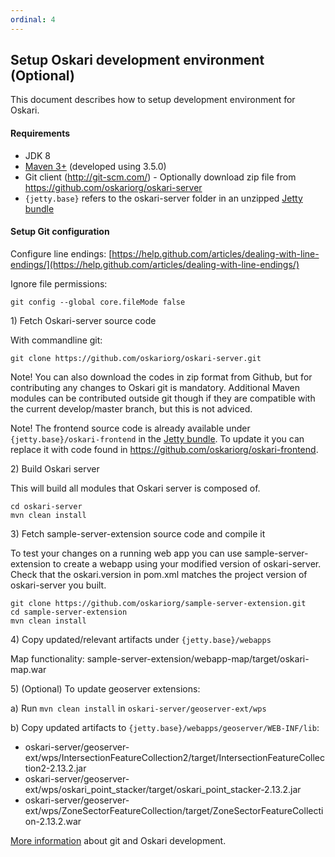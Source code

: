 ```yaml
---
ordinal: 4
---
```


## Setup Oskari development environment (Optional)

This document describes how to setup development environment for Oskari.

#### Requirements

* JDK 8
* [Maven 3+](http://maven.apache.org/) (developed using 3.5.0)
* Git client (http://git-scm.com/) - Optionally download zip file from https://github.com/oskariorg/oskari-server
* `{jetty.base}` refers to the oskari-server folder in an unzipped [Jetty bundle](/download)

#### Setup Git configuration

Configure line endings: [https://help.github.com/articles/dealing-with-line-endings/](https://help.github.com/articles/dealing-with-line-endings/)

Ignore file permissions:

	git config --global core.fileMode false

1\) Fetch Oskari-server source code

With commandline git:

    git clone https://github.com/oskariorg/oskari-server.git

Note! You can also download the codes in zip format from Github, but for contributing any changes to Oskari git is mandatory.
Additional Maven modules can be contributed outside git though if they are compatible with the current develop/master branch, but this is not adviced.

Note! The frontend source code is already available under `{jetty.base}/oskari-frontend` in the [Jetty bundle](/download). To update it you can replace it with code found in https://github.com/oskariorg/oskari-frontend.

2\) Build Oskari server

This will build all modules that Oskari server is composed of.

    cd oskari-server
    mvn clean install

3\) Fetch sample-server-extension source code and compile it

To test your changes on a running web app you can use sample-server-extension to create a webapp using your modified version of oskari-server.
Check that the oskari.version in pom.xml matches the project version of oskari-server you built.

    git clone https://github.com/oskariorg/sample-server-extension.git
    cd sample-server-extension
    mvn clean install

4\) Copy updated/relevant artifacts under `{jetty.base}/webapps`

Map functionality: sample-server-extension/webapp-map/target/oskari-map.war

5\) (Optional) To update geoserver extensions:

a) Run `mvn clean install` in `oskari-server/geoserver-ext/wps`

b) Copy updated artifacts to `{jetty.base}/webapps/geoserver/WEB-INF/lib`:
- oskari-server/geoserver-ext/wps/IntersectionFeatureCollection2/target/IntersectionFeatureCollection2-2.13.2.jar
- oskari-server/geoserver-ext/wps/oskari_point_stacker/target/oskari_point_stacker-2.13.2.jar
- oskari-server/geoserver-ext/wps/ZoneSectorFeatureCollection/target/ZoneSectorFeatureCollection-2.13.2.war

[More information](/documentation/development-environment) about git and Oskari development.
